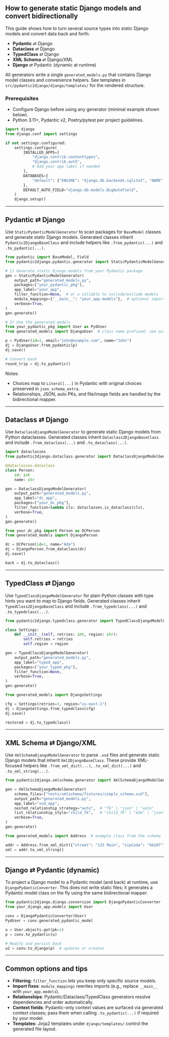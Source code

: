 ## How to generate static Django models and convert bidirectionally

This guide shows how to turn several source types into static Django models and convert data back and forth:
- **Pydantic** ⇄ Django
- **Dataclass** ⇄ Django
- **TypedClass** ⇄ Django
- **XML Schema** ⇄ Django/XML
- **Django** ⇄ Pydantic (dynamic at runtime)

All generators write a single `generated_models.py` that contains Django model classes and convenience helpers. See templates in `src/pydantic2django/django/templates/` for the rendered structure.

### Prerequisites

- Configure Django before using any generator (minimal example shown below).
- Python 3.11+, Pydantic v2, Poetry/pytest per project guidelines.

```python
import django
from django.conf import settings

if not settings.configured:
    settings.configure(
        INSTALLED_APPS=[
            "django.contrib.contenttypes",
            "django.contrib.auth",
            # Add your app label if needed
        ],
        DATABASES={
            "default": {"ENGINE": "django.db.backends.sqlite3", "NAME": ":memory:"},
        },
        DEFAULT_AUTO_FIELD="django.db.models.BigAutoField",
    )
    django.setup()
```

---

## Pydantic ⇄ Django

Use `StaticPydanticModelGenerator` to scan packages for `BaseModel` classes and generate static Django models. Generated classes inherit `Pydantic2DjangoBaseClass` and include helpers like `.from_pydantic(...)` and `.to_pydantic(...)`.

```python
from pydantic import BaseModel, Field
from pydantic2django.pydantic.generator import StaticPydanticModelGenerator

# 1) Generate static Django models from your Pydantic package
gen = StaticPydanticModelGenerator(
    output_path="generated_models.py",
    packages=["your_pydantic_pkg"],
    app_label="your_app",
    filter_function=None,  # or a callable to include/exclude models
    module_mappings={"__main__": "your_app.models"},  # optional import fixups
    verbose=True,
)
gen.generate()

# 2) Use the generated models
from your_pydantic_pkg import User as PydUser
from generated_models import DjangoUser  # class name prefixed; see output

p = PydUser(id=1, email="john@example.com", name="John")
dj = DjangoUser.from_pydantic(p)
dj.save()

# Convert back
round_trip = dj.to_pydantic()
```

Notes:
- Choices map to `Literal[...]` in Pydantic with original choices preserved in `json_schema_extra`.
- Relationships, JSON, auto PKs, and file/image fields are handled by the bidirectional mapper.

---

## Dataclass ⇄ Django

Use `DataclassDjangoModelGenerator` to generate static Django models from Python dataclasses. Generated classes inherit `Dataclass2DjangoBaseClass` and include `.from_dataclass(...)` and `.to_dataclass(...)`.

```python
import dataclasses
from pydantic2django.dataclass.generator import DataclassDjangoModelGenerator

@dataclasses.dataclass
class Person:
    id: int
    name: str

gen = DataclassDjangoModelGenerator(
    output_path="generated_models.py",
    app_label="dc_app",
    packages=["your_dc_pkg"],
    filter_function=lambda cls: dataclasses.is_dataclass(cls),
    verbose=True,
)
gen.generate()

from your_dc_pkg import Person as DCPerson
from generated_models import DjangoPerson

dc = DCPerson(id=1, name="Ada")
dj = DjangoPerson.from_dataclass(dc)
dj.save()

back = dj.to_dataclass()
```

---

## TypedClass ⇄ Django

Use `TypedClassDjangoModelGenerator` for plain Python classes with type hints you want to map to Django fields. Generated classes inherit `TypedClass2DjangoBaseClass` and include `.from_typedclass(...)` and `.to_typedclass(...)`.

```python
from pydantic2django.typedclass.generator import TypedClassDjangoModelGenerator

class Settings:
    def __init__(self, retries: int, region: str):
        self.retries = retries
        self.region = region

gen = TypedClassDjangoModelGenerator(
    output_path="generated_models.py",
    app_label="typed_app",
    packages=["your_typed_pkg"],
    filter_function=None,
    verbose=True,
)
gen.generate()

from generated_models import DjangoSettings

cfg = Settings(retries=3, region="us-east-1")
dj = DjangoSettings.from_typedclass(cfg)
dj.save()

restored = dj.to_typedclass()
```

---

## XML Schema ⇄ Django/XML

Use `XmlSchemaDjangoModelGenerator` to parse `.xsd` files and generate static Django models that inherit `Xml2DjangoBaseClass`. These provide XML-focused helpers like `.from_xml_dict(...)`, `.to_xml_dict(...)` and `.to_xml_string(...)`.

```python
from pydantic2django.xmlschema.generator import XmlSchemaDjangoModelGenerator

gen = XmlSchemaDjangoModelGenerator(
    schema_files=["tests/xmlschema/fixtures/simple_schema.xsd"],
    output_path="generated_models.py",
    app_label="xsd_app",
    nested_relationship_strategy="auto",  # "fk" | "json" | "auto"
    list_relationship_style="child_fk",   # "child_fk" | "m2m" | "json"
    verbose=True,
)
gen.generate()

from generated_models import Address  # example class from the schema

addr = Address.from_xml_dict({"street": "123 Main", "zipCode": "94107"})
xml = addr.to_xml_string()
```

---

## Django ⇄ Pydantic (dynamic)

To project a Django model to a Pydantic model (and back) at runtime, use `DjangoPydanticConverter`. This does not write static files; it generates a Pydantic model class on the fly using the same bidirectional mapper.

```python
from pydantic2django.django.conversion import DjangoPydanticConverter
from your_django_app.models import User

conv = DjangoPydanticConverter(User)
PydUser = conv.generated_pydantic_model

u = User.objects.get(pk=1)
p = conv.to_pydantic(u)

# Modify and persist back
u2 = conv.to_django(p)  # updates or creates
```

---

## Common options and tips

- **Filtering**: `filter_function` lets you keep only specific source models.
- **Import fixes**: `module_mappings` rewrites imports (e.g., replace `__main__` with `your_app.models`).
- **Relationships**: Pydantic/Dataclass/TypedClass generators resolve dependencies and order automatically.
- **Context fields**: Pydantic-only context values are surfaced via generated context classes; pass them when calling `.to_pydantic(...)` if required by your model.
- **Templates**: Jinja2 templates under `django/templates/` control the generated file layout.
